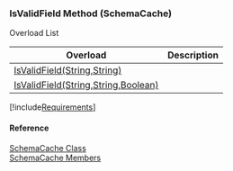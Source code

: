 ﻿### IsValidField Method (SchemaCache)

Overload List

| Overload | Description |
| --- | --- |
| [IsValidField(String,String)](fcSDK~FChoice.Foundation.Clarify.SchemaCache~IsValidField(String,String).md) |   |
| [IsValidField(String,String,Boolean)](fcSDK~FChoice.Foundation.Clarify.SchemaCache~IsValidField(String,String,Boolean).md) |   |

[!include[Requirements](../partials/requirements.md)]



#### Reference

[SchemaCache Class](fcSDK~FChoice.Foundation.Clarify.SchemaCache.md)  
[SchemaCache Members](fcSDK~FChoice.Foundation.Clarify.SchemaCache_members.md)
